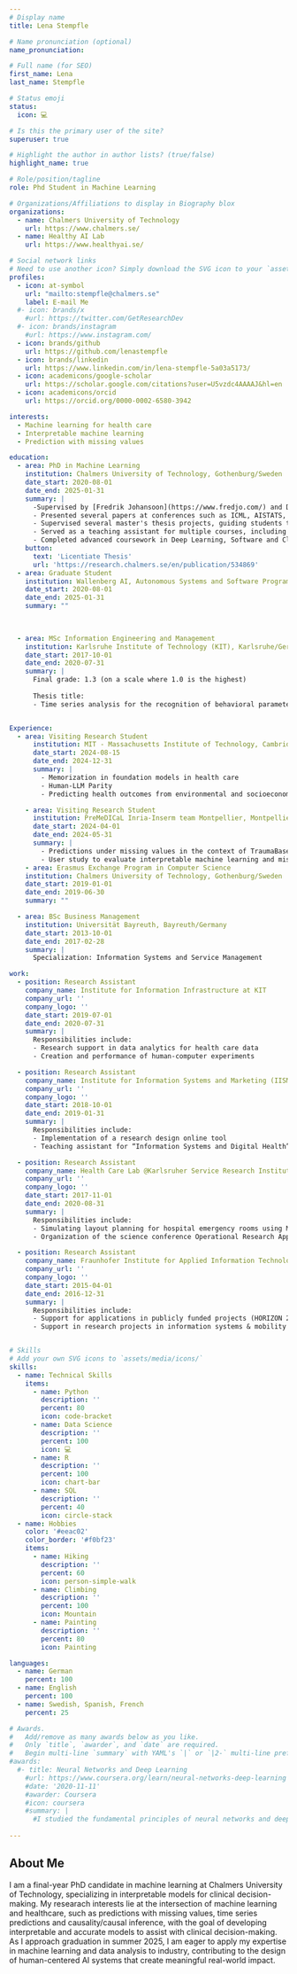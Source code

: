 ```yaml
---
# Display name
title: Lena Stempfle

# Name pronunciation (optional)
name_pronunciation: 

# Full name (for SEO)
first_name: Lena
last_name: Stempfle

# Status emoji
status:
  icon: 💻

# Is this the primary user of the site?
superuser: true

# Highlight the author in author lists? (true/false)
highlight_name: true

# Role/position/tagline
role: Phd Student in Machine Learning

# Organizations/Affiliations to display in Biography blox
organizations:
  - name: Chalmers University of Technology
    url: https://www.chalmers.se/
  - name: Healthy AI Lab
    url: https://www.healthyai.se/

# Social network links
# Need to use another icon? Simply download the SVG icon to your `assets/media/icons/` folder.
profiles:
  - icon: at-symbol
    url: "mailto:stempfle@chalmers.se"
    label: E-mail Me
  #- icon: brands/x
    #url: https://twitter.com/GetResearchDev
  #- icon: brands/instagram
    #url: https://www.instagram.com/
  - icon: brands/github
    url: https://github.com/lenastempfle
  - icon: brands/linkedin
    url: https://www.linkedin.com/in/lena-stempfle-5a03a5173/
  - icon: academicons/google-scholar
    url: https://scholar.google.com/citations?user=U5vzdc4AAAAJ&hl=en
  - icon: academicons/orcid
    url: https://orcid.org/0000-0002-6580-3942

interests:
  - Machine learning for health care
  - Interpretable machine learning 
  - Prediction with missing values 

education:
  - area: PhD in Machine Learning
    institution: Chalmers University of Technology, Gothenburg/Sweden
    date_start: 2020-08-01
    date_end: 2025-01-31
    summary: |
      -Supervised by [Fredrik Johansoon](https://www.fredjo.com/) and Devdatt Dubashi. 
      - Presented several papers at conferences such as ICML, AISTATS, AAAI, and ML4H, with contributions published in two Alzheimer's disease research journals, while leading multiple research initiatives in collaboration with academic and healthcare partners, resulting in eight peer-reviewed publications in top conference proceedings and journals.
      - Supervised several master's thesis projects, guiding students through academic research and industry collaborations.
      - Served as a teaching assistant for multiple courses, including Introduction to Data Science, Research Methods, Causality and Causal Inference, and Design of AI Systems.
      - Completed advanced coursework in Deep Learning, Software and Cloud Computing, Graphical Models, Bayesian Learning and  Statistical Relational Learning, Artificial Intelligence and Machine Learning, and Causal Inference, developing a strong foundation in cutting-edge AI/ML techniques.
    button:
      text: 'Licentiate Thesis'
      url: 'https://research.chalmers.se/en/publication/534869'
  - area: Graduate Student
    institution: Wallenberg AI, Autonomous Systems and Software Program (WASP), Sweden
    date_start: 2020-08-01
    date_end: 2025-01-31
    summary: ""
  
  

  - area: MSc Information Engineering and Management
    institution: Karlsruhe Institute of Technology (KIT), Karlsruhe/Germany
    date_start: 2017-10-01
    date_end: 2020-07-31
    summary: |
      Final grade: 1.3 (on a scale where 1.0 is the highest)
      
      Thesis title:
      - Time series analysis for the recognition of behavioral parameters in people with dementia  


Experience:
  - area: Visiting Research Student
      institution: MIT - Massachusetts Institute of Technology, Cambridge/USA
      date_start: 2024-08-15
      date_end: 2024-12-31
      summary: |
        - Memorization in foundation models in health care 
        - Human-LLM Parity 
        - Predicting health outcomes from environmental and socioeconomic data

    - area: Visiting Research Student
      institution: PreMeDICaL Inria-Inserm team Montpellier, Montpellier/France
      date_start: 2024-04-01
      date_end: 2024-05-31
      summary: |
        - Predictions under missing values in the context of TraumaBase  
        - User study to evaluate interpretable machine learning and missing values 
    - area: Erasmus Exchange Program in Computer Science
    institution: Chalmers University of Technology, Gothenburg/Sweden
    date_start: 2019-01-01
    date_end: 2019-06-30
    summary: ""

  - area: BSc Business Management
    institution: Universität Bayreuth, Bayreuth/Germany
    date_start: 2013-10-01
    date_end: 2017-02-28
    summary: |
      Specialization: Information Systems and Service Management

work:
  - position: Research Assistant
    company_name: Institute for Information Infrastructure at KIT
    company_url: ''
    company_logo: ''
    date_start: 2019-07-01
    date_end: 2020-07-31
    summary: |
      Responsibilities include:
      - Research support in data analytics for health care data
      - Creation and performance of human-computer experiments

  - position: Research Assistant
    company_name: Institute for Information Systems and Marketing (IISM) and Chair for Information Systems and Service Design at KIT
    company_url: ''
    company_logo: ''
    date_start: 2018-10-01
    date_end: 2019-01-31
    summary: |
      Responsibilities include:
      - Implementation of a research design online tool  
      - Teaching assistant for “Information Systems and Digital Health” 

  - position: Research Assistant
    company_name: Health Care Lab @Karlsruher Service Research Institute (KSRI) and Department of Operations Research
    company_url: ''
    company_logo: ''
    date_start: 2017-11-01
    date_end: 2020-08-31
    summary: |
      Responsibilities include:
      - Simulating layout planning for hospital emergency rooms using ML  
      - Organization of the science conference Operational Research Applied to Health Services (ORAHS) 2019  

  - position: Research Assistant
    company_name: Fraunhofer Institute for Applied Information Technologies (FIT), Competence Centre for Finance and Information Management
    company_url: ''
    company_logo: ''
    date_start: 2015-04-01
    date_end: 2016-12-31
    summary: |
      Responsibilities include:
      - Support for applications in publicly funded projects (HORIZON 2020)  
      - Support in research projects in information systems & mobility


# Skills
# Add your own SVG icons to `assets/media/icons/`
skills:
  - name: Technical Skills
    items:
      - name: Python
        description: ''
        percent: 80
        icon: code-bracket
      - name: Data Science
        description: ''
        percent: 100
        icon: 💻
      - name: R
        description: ''
        percent: 100
        icon: chart-bar
      - name: SQL
        description: ''
        percent: 40
        icon: circle-stack
  - name: Hobbies
    color: '#eeac02'
    color_border: '#f0bf23'
    items:
      - name: Hiking
        description: ''
        percent: 60
        icon: person-simple-walk
      - name: Climbing
        description: ''
        percent: 100
        icon: Mountain
      - name: Painting
        description: ''
        percent: 80
        icon: Painting

languages:
  - name: German
    percent: 100
  - name: English
    percent: 100
  - name: Swedish, Spanish, French
    percent: 25

# Awards.
#   Add/remove as many awards below as you like.
#   Only `title`, `awarder`, and `date` are required.
#   Begin multi-line `summary` with YAML's `|` or `|2-` multi-line prefix and indent 2 spaces below.
#awards:
  #- title: Neural Networks and Deep Learning
    #url: https://www.coursera.org/learn/neural-networks-deep-learning
    #date: '2020-11-11'
    #awarder: Coursera
    #icon: coursera
    #summary: |
      #I studied the fundamental principles of neural networks and deep learning, gaining insight into the key technological advancements fueling its growth. By the end, I was proficient in building, training, and applying fully connected deep neural networks, implementing efficient vectorized computations, identifying crucial architectural parameters, and leveraging deep learning for practical applications.
  
---
```


## About Me
I am a final-year PhD candidate in machine learning at Chalmers University of Technology, specializing in interpretable models for clinical decision-making. My researach interests lie at the intersection of machine learning and healthcare, such as predictions with missing values, time series predictions and causality/causal inference, with the goal of developing interpretable and accurate models to assist with clinical decision-making. As I approach graduation in summer 2025, I am eager to apply my expertise in machine learning and data analysis to industry, contributing to the design of human-centered AI systems that create meaningful real-world impact.


